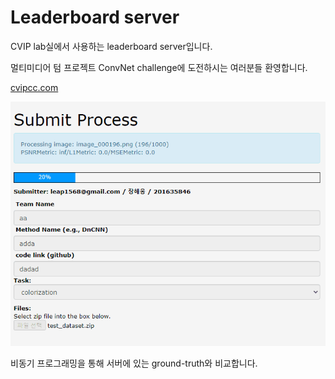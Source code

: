 # Leaderboard server

CVIP lab실에서 사용하는 leaderboard server입니다.

멀티미디어 텀 프로젝트 ConvNet challenge에 도전하시는 여러분들 환영합니다.

[cvipcc.com](cvipcc.com)

[cvipcc.com]: cvipcc.com

![finish](finish.gif)

비동기 프로그래밍을 통해 서버에 있는 ground-truth와 비교합니다.
